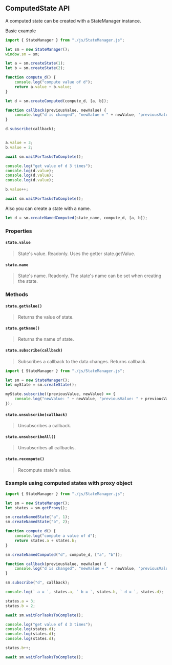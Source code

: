 ## ComputedState API 

A computed state can be created with a StateManager instance.

Basic example

```js
import { StateManager } from "./js/StateManager.js";

let sm = new StateManager();
window.sm = sm;

let a = sm.createState(1);
let b = sm.createState(2);

function compute_d() {
    console.log("compute value of d");
    return a.value + b.value;
}

let d = sm.createComputed(compute_d, [a, b]);

function callback(previousValue, newValue) {
    console.log("d is changed", "newValue = " + newValue, "previousValue = " + previousValue);
}

d.subscribe(callback);


a.value = 3;
b.value = 2;

await sm.waitForTasksToComplete();

console.log("get value of d 3 times");
console.log(d.value);
console.log(d.value);
console.log(d.value);

b.value++; 

await sm.waitForTasksToComplete();

```

Also you can create a state with a name. 
```js
let d = sm.createNamedComputed(state_name, compute_d, [a, b]);
```


### Properties
#### `state.value`
> State's value. Readonly. Uses the getter state.getValue.

#### `state.name`
> State's name. Readonly. The state's name can be set when creating the state.


### Methods

#### `state.getValue()`
> Returns the value of state. 

#### `state.getName()`
> Returns the name of state. 

#### `state.subscribe(callback)`
> Subscribes a callback to the data changes. Returns callback.

```js
import { StateManager } from "./js/StateManager.js";

let sm = new StateManager();
let myState = sm.createState();

myState.subscribe((previousValue, newValue) => {
    console.log("newValue: " + newValue, "previousValue: " + previousValue);
});
```

#### `state.unsubscribe(callback)`
> Unsubscribes a callback.

#### `state.unsubscribeAll()`
> Unsubscribes all callbacks.

#### `state.recompute()`
> Recompute state's value.


### Example using computed states with proxy object

```js
import { StateManager } from "./js/StateManager.js";

let sm = new StateManager();
let states = sm.getProxy();

sm.createNamedState("a", 1);
sm.createNamedState("b", 2);

function compute_d() {
    console.log("compute a value of d");
    return states.a + states.b;
}

sm.createNamedComputed("d", compute_d, ["a", "b"]);

function callback(previousValue, newValue) {
    console.log("d is changed", "newValue = " + newValue, "previousValue = " + previousValue);
}

sm.subscribe("d", callback);

console.log(` a = `, states.a, ` b = `, states.b, ` d = `, states.d);

states.a = 3;
states.b = 2;

await sm.waitForTasksToComplete();

console.log("get value of d 3 times");
console.log(states.d);
console.log(states.d);
console.log(states.d);

states.b++; 

await sm.waitForTasksToComplete();
```
